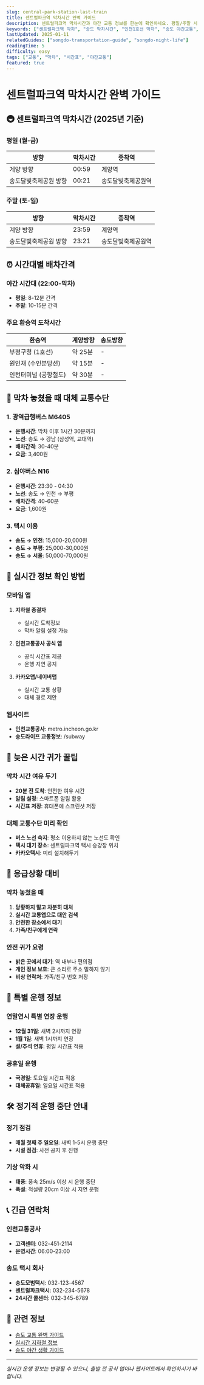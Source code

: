 ```yaml
---
slug: central-park-station-last-train
title: 센트럴파크역 막차시간 완벽 가이드
description: 센트럴파크역 막차시간과 야간 교통 정보를 한눈에 확인하세요. 평일/주말 시간표, 대체 교통수단, 늦은 시간 귀가 꿀팁까지 모든 정보를 제공합니다.
keywords: ["센트럴파크역 막차", "송도 막차시간", "인천1호선 막차", "송도 야간교통", "센트럴파크역 시간표"]
lastUpdated: 2025-01-11
relatedGuides: ["songdo-transportation-guide", "songdo-night-life"]
readingTime: 5
difficulty: easy
tags: ["교통", "막차", "시간표", "야간교통"]
featured: true
---
```


# 센트럴파크역 막차시간 완벽 가이드

## 🚇 센트럴파크역 막차시간 (2025년 기준)

### 평일 (월-금)
| 방향 | 막차시간 | 종착역 |
|------|----------|--------|
| 계양 방향 | 00:59 | 계양역 |
| 송도달빛축제공원 방향 | 00:21 | 송도달빛축제공원역 |

### 주말 (토-일)
| 방향 | 막차시간 | 종착역 |
|------|----------|--------|
| 계양 방향 | 23:59 | 계양역 |
| 송도달빛축제공원 방향 | 23:21 | 송도달빛축제공원역 |

## ⏰ 시간대별 배차간격

### 야간 시간대 (22:00-막차)
- **평일**: 8-12분 간격
- **주말**: 10-15분 간격

### 주요 환승역 도착시간
| 환승역 | 계양방향 | 송도방향 |
|--------|----------|----------|
| 부평구청 (1호선) | 약 25분 | - |
| 원인재 (수인분당선) | 약 15분 | - |
| 인천터미널 (공항철도) | 약 30분 | - |

## 🚌 막차 놓쳤을 때 대체 교통수단

### 1. 광역급행버스 M6405
- **운행시간**: 막차 이후 1시간 30분까지
- **노선**: 송도 → 강남 (삼성역, 교대역)
- **배차간격**: 30-40분
- **요금**: 3,400원

### 2. 심야버스 N16
- **운행시간**: 23:30 - 04:30
- **노선**: 송도 → 인천 → 부평
- **배차간격**: 40-60분
- **요금**: 1,600원

### 3. 택시 이용
- **송도 → 인천**: 15,000-20,000원
- **송도 → 부평**: 25,000-30,000원
- **송도 → 서울**: 50,000-70,000원

## 📱 실시간 정보 확인 방법

### 모바일 앱
1. **지하철 종결자**
   - 실시간 도착정보
   - 막차 알림 설정 가능

2. **인천교통공사 공식 앱**
   - 공식 시간표 제공
   - 운행 지연 공지

3. **카카오맵/네이버맵**
   - 실시간 교통 상황
   - 대체 경로 제안

### 웹사이트
- **인천교통공사**: metro.incheon.go.kr
- **송도라이프 교통정보**: /subway

## 🎯 늦은 시간 귀가 꿀팁

### 막차 시간 여유 두기
- **20분 전 도착**: 안전한 여유 시간
- **알림 설정**: 스마트폰 알림 활용
- **시간표 저장**: 휴대폰에 스크린샷 저장

### 대체 교통수단 미리 확인
- **버스 노선 숙지**: 평소 이용하지 않는 노선도 확인
- **택시 대기 장소**: 센트럴파크역 택시 승강장 위치
- **카카오택시**: 미리 설치해두기

## 🚨 응급상황 대비

### 막차 놓쳤을 때
1. **당황하지 말고 차분히 대처**
2. **실시간 교통앱으로 대안 검색**
3. **안전한 장소에서 대기**
4. **가족/친구에게 연락**

### 안전 귀가 요령
- **밝은 곳에서 대기**: 역 내부나 편의점
- **개인 정보 보호**: 큰 소리로 주소 말하지 않기
- **비상 연락처**: 가족/친구 번호 저장

## 📅 특별 운행 정보

### 연말연시 특별 연장 운행
- **12월 31일**: 새벽 2시까지 연장
- **1월 1일**: 새벽 1시까지 연장
- **설/추석 연휴**: 평일 시간표 적용

### 공휴일 운행
- **국경일**: 토요일 시간표 적용
- **대체공휴일**: 일요일 시간표 적용

## 🛠️ 정기적 운행 중단 안내

### 정기 점검
- **매월 첫째 주 일요일**: 새벽 1-5시 운행 중단
- **시설 점검**: 사전 공지 후 진행

### 기상 악화 시
- **태풍**: 풍속 25m/s 이상 시 운행 중단
- **폭설**: 적설량 20cm 이상 시 지연 운행

## 📞 긴급 연락처

### 인천교통공사
- **고객센터**: 032-451-2114
- **운영시간**: 06:00-23:00

### 송도 택시 회사
- **송도모범택시**: 032-123-4567
- **센트럴파크택시**: 032-234-5678
- **24시간 콜센터**: 032-345-6789

## 🔗 관련 정보

- [송도 교통 완벽 가이드](/guides/songdo-transportation-guide)
- [실시간 지하철 정보](/subway)
- [송도 야간 생활 가이드](/guides/songdo-night-life)

---

*실시간 운행 정보는 변경될 수 있으니, 출발 전 공식 앱이나 웹사이트에서 확인하시기 바랍니다.*